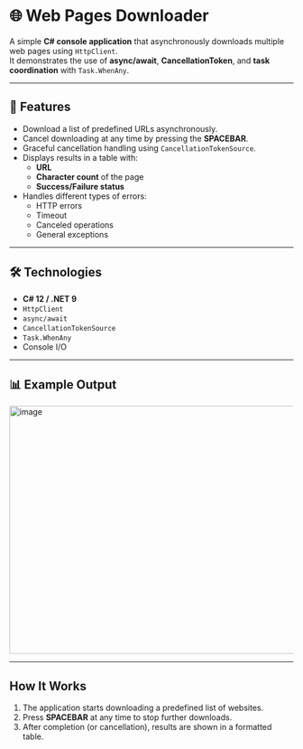 # 🌐 Web Pages Downloader

A simple **C# console application** that asynchronously downloads multiple web pages using `HttpClient`.  
It demonstrates the use of **async/await**, **CancellationToken**, and **task coordination** with `Task.WhenAny`.

---

## 🚀 Features
- Download a list of predefined URLs asynchronously.
- Cancel downloading at any time by pressing the **SPACEBAR**.
- Graceful cancellation handling using `CancellationTokenSource`.
- Displays results in a table with:
  - **URL**
  - **Character count** of the page
  - **Success/Failure status**
- Handles different types of errors:
  - HTTP errors
  - Timeout
  - Canceled operations
  - General exceptions

---

## 🛠️ Technologies
- **C# 12 / .NET 9**
- `HttpClient`
- `async/await`
- `CancellationTokenSource`
- `Task.WhenAny`
- Console I/O


---

## 📊 Example Output
<img width="1045" height="439" alt="image" src="https://github.com/user-attachments/assets/4589df44-505c-44de-aed3-cb483f255be9" />


---

## How It Works

1. The application starts downloading a predefined list of websites.
2. Press **SPACEBAR** at any time to stop further downloads.
3. After completion (or cancellation), results are shown in a formatted table.
